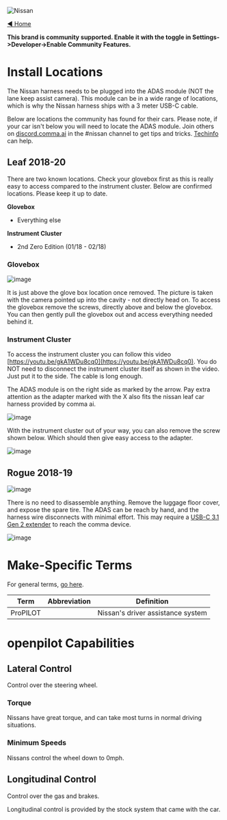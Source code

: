 ![Nissan](https://user-images.githubusercontent.com/37757984/82703105-2913a680-9c28-11ea-8130-ce67221dd568.png)

[◄ Home](https://github.com/commaai/openpilot/wiki)

**This brand is community supported. Enable it with the toggle in Settings->Developer->Enable Community Features.**

# Install Locations

The Nissan harness needs to be plugged into the ADAS module (NOT the lane keep assist camera). This module can be in a wide range of locations, which is why the Nissan harness ships with a 3 meter USB-C cable.

Below are locations the community has found for their cars. Please note, if your car isn't below you will need to locate the ADAS module. Join others on [discord.comma.ai](https://discord.comma.ai) in the #nissan channel to get tips and tricks. [Techinfo](https://www.nissan-techinfo.com/) can help.

## Leaf 2018-20

There are two known locations. Check your glovebox first as this is really easy to access compared to the instrument cluster. Below are confirmed locations. Please keep it up to date.

**Glovebox**
* Everything else

**Instrument Cluster**
* 2nd Zero Edition (01/18 - 02/18)

### Glovebox
![image](https://user-images.githubusercontent.com/37757984/94322928-da18ad80-ff48-11ea-9aaa-b4fde9783a7f.png)

It is just above the glove box location once removed. The picture is taken with the camera pointed up into the cavity - not directly head on. To access the glovebox remove the screws, directly above and below the glovebox. You can then gently pull the glovebox out and access everything needed behind it.

### Instrument Cluster
To access the instrument cluster you can follow this video [https://youtu.be/gkA1WDu8cq0](https://youtu.be/gkA1WDu8cq0). You do NOT need to disconnect the instrument cluster itself as shown in the video. Just put it to the side. The cable is long enough. 

The ADAS module is on the right side as marked by the arrow. Pay extra attention as the adapter marked with the X also fits the nissan leaf car harness provided by comma ai.

![image](https://razem.io/blog/20/12/19/OpenpilotNissanLeafICPart1/assets/leaf_ic_instruction.jpg)

With the instrument cluster out of your way, you can also remove the screw shown below. Which should then give easy access to the adapter.

![image](https://razem.io/blog/20/12/19/OpenpilotNissanLeafICPart1/assets/leaf_ic_ads.jpg)

## Rogue 2018-19
![image](https://user-images.githubusercontent.com/37757984/94323035-2368fd00-ff49-11ea-8b42-3fc9c40cf2cb.png)

There is no need to disassemble anything. Remove the luggage floor cover, and expose the spare tire. The ADAS can be reach by hand, and the harness wire disconnects with minimal effort. This may require a [USB-C 3.1 Gen 2 extender](https://www.amazon.com/gp/product/B07KK9QXPM/) to reach the comma device.

![image](https://user-images.githubusercontent.com/37757984/94323063-3bd91780-ff49-11ea-8637-7a4ca4745b0c.png)

# Make-Specific Terms

For general terms, [go here](https://github.com/commaai/openpilot/wiki/General-Terms).

Term | Abbreviation | Definition
--- | --- | ---
ProPILOT | | Nissan's driver assistance system

# openpilot Capabilities

## Lateral Control

Control over the steering wheel.

### Torque

Nissans have great torque, and can take most turns in normal driving situations.

### Minimum Speeds

Nissans control the wheel down to 0mph.

## Longitudinal Control

Control over the gas and brakes.

Longitudinal control is provided by the stock system that came with the car.